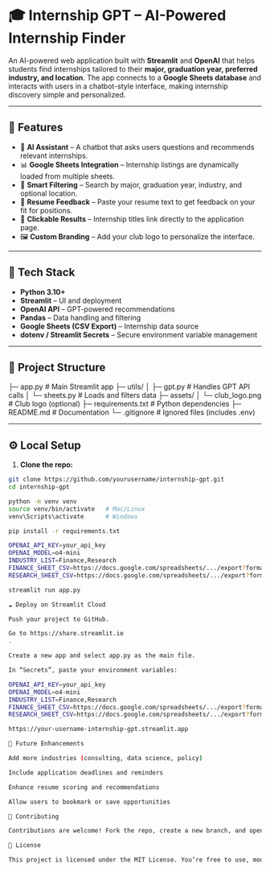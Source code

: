 # 🎓 Internship GPT – AI-Powered Internship Finder

An AI-powered web application built with **Streamlit** and **OpenAI** that helps students find internships tailored to their **major, graduation year, preferred industry, and location**. The app connects to a **Google Sheets database** and interacts with users in a chatbot-style interface, making internship discovery simple and personalized.

---

## 🚀 Features

- 🤖 **AI Assistant** – A chatbot that asks users questions and recommends relevant internships.
- 📊 **Google Sheets Integration** – Internship listings are dynamically loaded from multiple sheets.
- 🔎 **Smart Filtering** – Search by major, graduation year, industry, and optional location.
- 📝 **Resume Feedback** – Paste your resume text to get feedback on your fit for positions.
- 🔗 **Clickable Results** – Internship titles link directly to the application page.
- 🖼️ **Custom Branding** – Add your club logo to personalize the interface.

---

## 🧰 Tech Stack

- **Python 3.10+**
- **Streamlit** – UI and deployment
- **OpenAI API** – GPT-powered recommendations
- **Pandas** – Data handling and filtering
- **Google Sheets (CSV Export)** – Internship data source
- **dotenv / Streamlit Secrets** – Secure environment variable management

---

## 📁 Project Structure

├─ app.py # Main Streamlit app
├─ utils/
│ ├─ gpt.py # Handles GPT API calls
│ └─ sheets.py # Loads and filters data
├─ assets/
│ └─ club_logo.png # Club logo (optional)
├─ requirements.txt # Python dependencies
├─ README.md # Documentation
└─ .gitignore # Ignored files (includes .env)


---

## ⚙️ Local Setup

1. **Clone the repo:**
```bash
git clone https://github.com/yourusername/internship-gpt.git
cd internship-gpt

python -m venv venv
source venv/bin/activate   # Mac/Linux
venv\Scripts\activate      # Windows

pip install -r requirements.txt

OPENAI_API_KEY=your_api_key
OPENAI_MODEL=o4-mini
INDUSTRY_LIST=Finance,Research
FINANCE_SHEET_CSV=https://docs.google.com/spreadsheets/.../export?format=csv&gid=0
RESEARCH_SHEET_CSV=https://docs.google.com/spreadsheets/.../export?format=csv&gid=1776427913

streamlit run app.py

☁️ Deploy on Streamlit Cloud

Push your project to GitHub.

Go to https://share.streamlit.io
.

Create a new app and select app.py as the main file.

In “Secrets”, paste your environment variables:

OPENAI_API_KEY=your_api_key
OPENAI_MODEL=o4-mini
INDUSTRY_LIST=Finance,Research
FINANCE_SHEET_CSV=https://docs.google.com/spreadsheets/.../export?format=csv&gid=0
RESEARCH_SHEET_CSV=https://docs.google.com/spreadsheets/.../export?format=csv&gid=1776427913

https://your-username-internship-gpt.streamlit.app

🧠 Future Enhancements

Add more industries (consulting, data science, policy)

Include application deadlines and reminders

Enhance resume scoring and recommendations

Allow users to bookmark or save opportunities

🤝 Contributing

Contributions are welcome! Fork the repo, create a new branch, and open a pull request. If you’re part of the Economics Club, you can also contribute new internship data through Google Sheets.

📜 License

This project is licensed under the MIT License. You’re free to use, modify, and distribute it for academic or personal use.